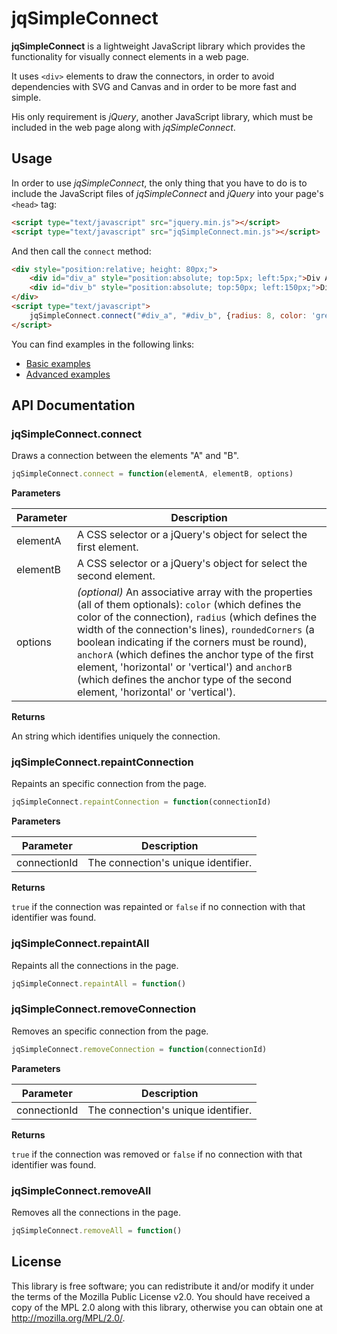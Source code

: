 jqSimpleConnect
===============

**jqSimpleConnect** is a lightweight JavaScript library which provides the functionality for visually connect elements in a web page. 

It uses `<div>` elements to draw the connectors, in order to avoid dependencies with SVG and Canvas and in order to be more fast and simple.

His only requirement is _jQuery_, another JavaScript library, which must be included in the web page along with _jqSimpleConnect_.

Usage
-----

In order to use _jqSimpleConnect_, the only thing that you have to do is to include the JavaScript files of _jqSimpleConnect_ and _jQuery_ into your page's `<head>` tag:

```html
<script type="text/javascript" src="jquery.min.js"></script>
<script type="text/javascript" src="jqSimpleConnect.min.js"></script>
```     

And then call the `connect` method:

```html
<div style="position:relative; height: 80px;">
    <div id="div_a" style="position:absolute; top:5px; left:5px;">Div A</div>
    <div id="div_b" style="position:absolute; top:50px; left:150px;">Div B</div>
</div>
<script type="text/javascript">
    jqSimpleConnect.connect("#div_a", "#div_b", {radius: 8, color: 'green'});
</script>
```

You can find examples in the following links:

 * [Basic examples](http://jfmdev.github.io/jqSimpleConnect/demo1.html)
 * [Advanced examples](http://jfmdev.github.io/jqSimpleConnect/demo2.html)

API Documentation
-----------------

### jqSimpleConnect.connect

Draws a connection between the elements "A" and "B".

```javascript
jqSimpleConnect.connect = function(elementA, elementB, options)
```

**Parameters**

Parameter | Description
--------- | -----------
elementA | A CSS selector or a jQuery's object for select the first element.
elementB | A CSS selector or a jQuery's object for select the second element.
options | _(optional)_ An associative array with the properties (all of them optionals):     `color` (which defines the color of the connection), `radius` (which defines the width of the connection's lines), `roundedCorners` (a boolean indicating if the corners must be round),  `anchorA` (which defines the anchor type of the first element, 'horizontal' or 'vertical') and `anchorB` (which defines the anchor type of the second element, 'horizontal' or 'vertical').

**Returns**

An string which identifies uniquely the connection.

### jqSimpleConnect.repaintConnection

Repaints an specific connection from the page.

```javascript
jqSimpleConnect.repaintConnection = function(connectionId)
```

**Parameters**

Parameter | Description
--------- | -----------
connectionId | The connection's unique identifier.

**Returns**

`true` if the connection was repainted or `false` if no connection with that identifier was found.

### jqSimpleConnect.repaintAll

Repaints all the connections in the page.

```javascript
jqSimpleConnect.repaintAll = function()
```

### jqSimpleConnect.removeConnection

Removes an specific connection from the page.

```javascript
jqSimpleConnect.removeConnection = function(connectionId)
```

**Parameters**

Parameter | Description
--------- | -----------
connectionId | The connection's unique identifier.

**Returns**

`true` if the connection was removed or `false` if no connection with that identifier was found.

### jqSimpleConnect.removeAll

Removes all the connections in the page.

```javascript
jqSimpleConnect.removeAll = function()
```

License
-------

This library is free software; you can redistribute it and/or modify it under the terms of the Mozilla Public License v2.0. 
You should have received a copy of the MPL 2.0 along with this library, otherwise you can obtain one at <http://mozilla.org/MPL/2.0/>.